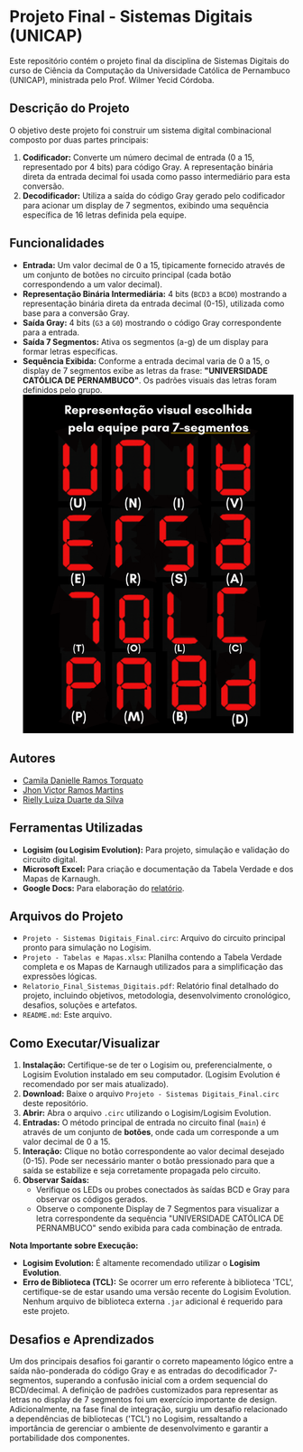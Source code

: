 # Projeto Final - Sistemas Digitais (UNICAP)

Este repositório contém o projeto final da disciplina de Sistemas Digitais do curso de Ciência da Computação da Universidade Católica de Pernambuco (UNICAP), ministrada pelo Prof. Wilmer Yecid Córdoba.

## Descrição do Projeto

O objetivo deste projeto foi construir um sistema digital combinacional composto por duas partes principais:

1.  **Codificador:** Converte um número decimal de entrada (0 a 15, representado por 4 bits) para código Gray. A representação binária direta da entrada decimal foi usada como passo intermediário para esta conversão.
2.  **Decodificador:** Utiliza a saída do código Gray gerado pelo codificador para acionar um display de 7 segmentos, exibindo uma sequência específica de 16 letras definida pela equipe.

## Funcionalidades

*   **Entrada:** Um valor decimal de 0 a 15, tipicamente fornecido através de um conjunto de botões no circuito principal (cada botão correspondendo a um valor decimal).
*   **Representação Binária Intermediária:** 4 bits (`BCD3` a `BCD0`) mostrando a representação binária direta da entrada decimal (0-15), utilizada como base para a conversão Gray.
*   **Saída Gray:** 4 bits (`G3` a `G0`) mostrando o código Gray correspondente para a entrada.
*   **Saída 7 Segmentos:** Ativa os segmentos (a-g) de um display para formar letras específicas.
*   **Sequência Exibida:** Conforme a entrada decimal varia de 0 a 15, o display de 7 segmentos exibe as letras da frase: **"UNIVERSIDADE CATÓLICA DE PERNAMBUCO"**. Os padrões visuais das letras foram definidos pelo grupo.
![Representação customizada das letras no display 7-segmentos](Representação%20visual%20escolhida%20pela%20equipe%20para%20display%207-segmentos.png)

## Autores

*   [Camila Danielle Ramos Torquato](https://github.com/camilatorquato)
*   [Jhon Victor Ramos Martins](https://github.com/Jhon-Victor-Ramos)
*   [Rielly Luiza Duarte da Silva](https://github.com/rluizaduarte)

## Ferramentas Utilizadas

*   **Logisim (ou Logisim Evolution):** Para projeto, simulação e validação do circuito digital.
*   **Microsoft Excel:** Para criação e documentação da Tabela Verdade e dos Mapas de Karnaugh.
*   **Google Docs:** Para elaboração do [relatório](https://docs.google.com/document/d/1UVIBaWjSoAdevRTAlSgnUcrOSoP84tw-gWTTC1Gpt-w/edit?usp=sharing).

## Arquivos do Projeto

*   `Projeto - Sistemas Digitais_Final.circ`: Arquivo do circuito principal pronto para simulação no Logisim.
*   `Projeto - Tabelas e Mapas.xlsx`: Planilha contendo a Tabela Verdade completa e os Mapas de Karnaugh utilizados para a simplificação das expressões lógicas.
*   `Relatorio_Final_Sistemas_Digitais.pdf`: Relatório final detalhado do projeto, incluindo objetivos, metodologia, desenvolvimento cronológico, desafios, soluções e artefatos.
*   `README.md`: Este arquivo.

## Como Executar/Visualizar

1.  **Instalação:** Certifique-se de ter o Logisim ou, preferencialmente, o Logisim Evolution instalado em seu computador. (Logisim Evolution é recomendado por ser mais atualizado).
2.  **Download:** Baixe o arquivo `Projeto - Sistemas Digitais_Final.circ` deste repositório.
3.  **Abrir:** Abra o arquivo `.circ` utilizando o Logisim/Logisim Evolution.
4.  **Entradas:** O método principal de entrada no circuito final (`main`) é através de um conjunto de **botões**, onde cada um corresponde a um valor decimal de 0 a 15.
5.  **Interação:** Clique no botão correspondente ao valor decimal desejado (0-15). Pode ser necessário manter o botão pressionado para que a saída se estabilize e seja corretamente propagada pelo circuito.
6.  **Observar Saídas:**
    *   Verifique os LEDs ou probes conectados às saídas BCD e Gray para observar os códigos gerados.
    *   Observe o componente Display de 7 Segmentos para visualizar a letra correspondente da sequência "UNIVERSIDADE CATÓLICA DE PERNAMBUCO" sendo exibida para cada combinação de entrada.

**Nota Importante sobre Execução:**
*   **Logisim Evolution:** É altamente recomendado utilizar o **Logisim Evolution**.
*   **Erro de Biblioteca (TCL):** Se ocorrer um erro referente à biblioteca 'TCL', certifique-se de estar usando uma versão recente do Logisim Evolution. Nenhum arquivo de biblioteca externa `.jar` adicional é requerido para este projeto.

## Desafios e Aprendizados

Um dos principais desafios foi garantir o correto mapeamento lógico entre a saída não-ponderada do código Gray e as entradas do decodificador 7-segmentos, superando a confusão inicial com a ordem sequencial do BCD/decimal. A definição de padrões customizados para representar as letras no display de 7 segmentos foi um exercício importante de design. Adicionalmente, na fase final de integração, surgiu um desafio relacionado a dependências de bibliotecas ('TCL') no Logisim, ressaltando a importância de gerenciar o ambiente de desenvolvimento e garantir a portabilidade dos componentes.
